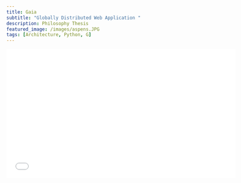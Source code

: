 ```yaml
---
title: Gaia
subtitle: "Globally Distributed Web Application "
description: Philosophy Thesis
featured_image: /images/aspens.JPG
tags: [Architecture, Python, G]
---
```


<div align="center">
    <iframe class="bbVideoIframe" src="//bbemaildelivery.com/bbext/?p=vidEmbed&id=2b3d7bea-5290-a860-f04e-b436d961c237" width="600" height="338" frameborder="0" scrolling="no" allowfullscreen="allowfullscreen"></iframe>
</div>
